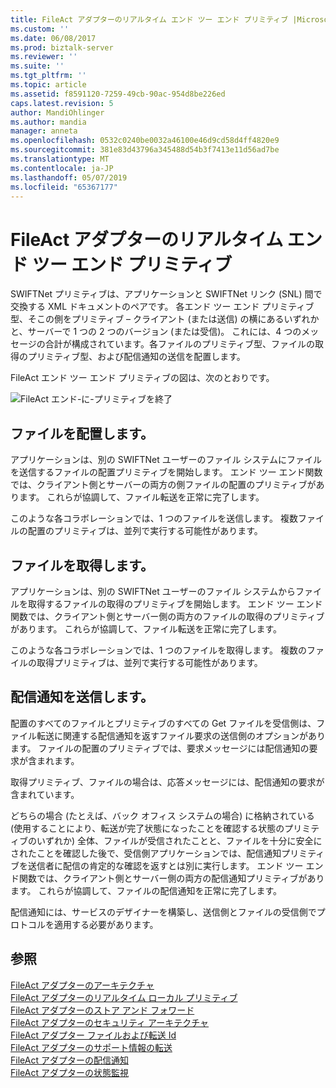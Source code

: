 ```yaml
---
title: FileAct アダプターのリアルタイム エンド ツー エンド プリミティブ |Microsoft Docs
ms.custom: ''
ms.date: 06/08/2017
ms.prod: biztalk-server
ms.reviewer: ''
ms.suite: ''
ms.tgt_pltfrm: ''
ms.topic: article
ms.assetid: f8591120-7259-49cb-90ac-954d8be226ed
caps.latest.revision: 5
author: MandiOhlinger
ms.author: mandia
manager: anneta
ms.openlocfilehash: 0532c0240be0032a46100e46d9cd58d4ff4820e9
ms.sourcegitcommit: 381e83d43796a345488d54b3f7413e11d56ad7be
ms.translationtype: MT
ms.contentlocale: ja-JP
ms.lasthandoff: 05/07/2019
ms.locfileid: "65367177"
---
```

# <a name="fileact-adapter-real-time-end-to-end-primitives"></a>FileAct アダプターのリアルタイム エンド ツー エンド プリミティブ
SWIFTNet プリミティブは、アプリケーションと SWIFTNet リンク (SNL) 間で交換する XML ドキュメントのペアです。 各エンド ツー エンド プリミティブ型、そこの側をプリミティブ – クライアント (または送信) の横にあるいずれかと、サーバーで 1 つの 2 つのバージョン (または受信)。 これには、4 つのメッセージの合計が構成されています。各ファイルのプリミティブ型、ファイルの取得のプリミティブ型、および配信通知の送信を配置します。  
  
 FileAct エンド ツー エンド プリミティブの図は、次のとおりです。  
  
 ![FileAct エンド&#45;に&#45;プリミティブを終了](../../adapters-and-accelerators/fileact-interact/media/6e3520cc-9ec4-445c-9114-c7cb760c1068.gif "6e3520cc-9ec4-445c-9114-c7cb760c1068")  
  
## <a name="put-file"></a>ファイルを配置します。  
 アプリケーションは、別の SWIFTNet ユーザーのファイル システムにファイルを送信するファイルの配置プリミティブを開始します。 エンド ツー エンド関数では、クライアント側とサーバーの両方の側ファイルの配置のプリミティブがあります。 これらが協調して、ファイル転送を正常に完了します。  
  
 このような各コラボレーションでは、1 つのファイルを送信します。 複数ファイルの配置のプリミティブは、並列で実行する可能性があります。  
  
## <a name="get-file"></a>ファイルを取得します。  
 アプリケーションは、別の SWIFTNet ユーザーのファイル システムからファイルを取得するファイルの取得のプリミティブを開始します。 エンド ツー エンド関数では、クライアント側とサーバー側の両方のファイルの取得のプリミティブがあります。 これらが協調して、ファイル転送を正常に完了します。  
  
 このような各コラボレーションでは、1 つのファイルを取得します。 複数のファイルの取得プリミティブは、並列で実行する可能性があります。  
  
## <a name="send-delivery-notification"></a>配信通知を送信します。  
 配置のすべてのファイルとプリミティブのすべての Get ファイルを受信側は、ファイル転送に関連する配信通知を返すファイル要求の送信側のオプションがあります。 ファイルの配置のプリミティブでは、要求メッセージには配信通知の要求が含まれます。  
  
 取得プリミティブ、ファイルの場合は、応答メッセージには、配信通知の要求が含まれています。  
  
 どちらの場合 (たとえば、バック オフィス システムの場合) に格納されている (使用することにより、転送が完了状態になったことを確認する状態のプリミティブのいずれか) 全体、ファイルが受信されたことと、ファイルを十分に安全にされたことを確認した後で、受信側アプリケーションでは、配信通知プリミティブを送信者に配信の肯定的な確認を返すとは別に実行します。 エンド ツー エンド関数では、クライアント側とサーバー側の両方の配信通知プリミティブがあります。 これらが協調して、ファイルの配信通知を正常に完了します。  
  
 配信通知には、サービスのデザイナーを構築し、送信側とファイルの受信側でプロトコルを適用する必要があります。  
  
## <a name="see-also"></a>参照  
 [FileAct アダプターのアーキテクチャ](../../adapters-and-accelerators/fileact-interact/fileact-adapter-architecture.md)   
 [FileAct アダプターのリアルタイム ローカル プリミティブ](../../adapters-and-accelerators/fileact-interact/fileact-adapter-real-time-local-primitives.md)   
 [FileAct アダプターのストア アンド フォワード](../../adapters-and-accelerators/fileact-interact/fileact-adapter-store-and-forward.md)   
 [FileAct アダプターのセキュリティ アーキテクチャ](../../adapters-and-accelerators/fileact-interact/fileact-adapter-security-architecture.md)   
 [FileAct アダプター ファイルおよび転送 Id](../../adapters-and-accelerators/fileact-interact/fileact-adapter-file-and-transfer-identification.md)   
 [FileAct アダプターのサポート情報の転送](../../adapters-and-accelerators/fileact-interact/fileact-adapter-supporting-information-transfer.md)   
 [FileAct アダプターの配信通知](../../adapters-and-accelerators/fileact-interact/fileact-adapter-delivery-notification.md)   
 [FileAct アダプターの状態監視](../../adapters-and-accelerators/fileact-interact/fileact-adapter-status-monitoring.md)